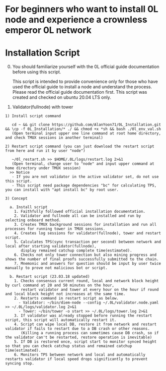 # For beginners who want to install 0L node and experience a crownless emperor 0L network

# Installation Script

  0. You should familiarize yourself with the 0L official guide documentation before using this script.
    
     This script is intended to provide convenience only for those who have used the official guide to install a node and understand the process.
     Please read the official guide documentation first. This script was created and checked on ubuntu 20.04 LTS only.

  1. Validator(fullnode) with tower
  
    1) Install script command

       cd ~ && git clone https://github.com/AlanYoon71/0L_Installation.git && \cp -f 0L_Installation/* ./ && chmod +x *sh && bash ./0l_env_val.sh
       (Open terminal input upper one line command at root home directory, and check TMUX sessions in another terminal)

    2) Restart script command (you can just download the restart script from here and run it by user "node")

       ~/0l_restart.sh >> $HOME/.0L/logs/restart.log 2>&1
       (Open terminal, change user to "node" and input upper command at home directory under TMUX session)
      >> Notice
       - If you are not validator in the active validator set, do not use this script.
       - This script need package dependencies "bc" for calculating TPS, you can install with "apt install bc" by root user.

    3) Concept

      a. Install script
        1. Faithfully followed official installation documentation.
        2. Validator and fullnode all can be installed and run by selecting onboard method.
        3. Creates TMUX background sessions for installation and run all processes for running tower in TMUX sessions.
        4. Creates log sessions for validator(fullnode), tower and restart script.
        5. Calculates TPS(sync transaction per second) between network and local after starting validator(fullnode),
           display remained catchup complete time(estimated).
        6. Checks not only tower connection but also mining progress and shows the number of final proofs successfully submitted to the chain.
        7. Mnemonic and answers for question should be input by user twice manually to prove not malicious bot or script.
    
      b. Restart script (23.03.18 updated)
        1. Checks consensus current round, local and network block height by curl command at 20 and 50 minutes on the hour, 
           restart validator and tower at every hour on the hour if round and local block height not increases at the same time.
        2. Restarts command in restart script as below.
          - Validator: ~/bin/diem-node --config ~/.0L/validator.node.yaml >> ~/.0L/logs/validator.log 2>&1
          - Tower: ~/bin/tower -o start >> ~/.0L/logs/tower.log 2>&1
        3. If validator was already stopped before running the restart script, this script will automatically restart it.
        4. Script can wipe local DB, restore it from network and restart validator if fails to restart due to a DB crash or other reasons.
           (Killing a running process can sometimes cause DB crash, so if the validator can't be restarted, restore operation is inevitable)
        5. If DB is restored once, script start to monitor synced height so that you can check catchup status and remained catchup time(estimated).
        6. Monitors TPS between network and local and automatically restarts validator if local speed drops significantly to prevent syncing stop.